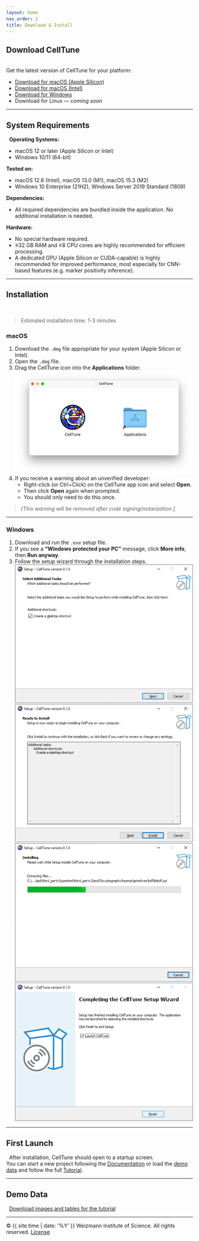 ```yaml
---
layout: home
nav_order: 2
title: Download & Install
---
```


## Download CellTune
&nbsp;  
Get the latest version of CellTune for your platform:

- [Download for macOS (Apple Silicon)](https://github.com/KerenLab/CellTune-App/releases/download/v0.1.0/CellTune-v0.1.0-macOS-arm64.dmg)
- [Download for macOS (Intel)](https://github.com/KerenLab/CellTune-App/releases/download/v0.1.0/CellTune-v0.1.0-macOS-intel.dmg)
- [Download for Windows](https://github.com/KerenLab/CellTune-App/releases/download/v0.1.0/CellTune-v0.1.0-Windows-setup.exe)
- Download for Linux — *coming soon*

---

## System Requirements
&nbsp;
**Operating Systems:**
- macOS 12 or later (Apple Silicon or Intel)
- Windows 10/11 (64-bit)

**Tested on:**
- macOS 12.6 (Intel), macOS 13.0 (M1), macOS 15.3 (M2)
- Windows 10 Enterprise (21H2), Windows Server 2019 Standard (1809)

**Dependencies:**
- All required dependencies are bundled inside the application. No additional installation is needed.

**Hardware:**
- No special hardware required.
- ≥32 GB RAM and ≥8 CPU cores are highly recommended for efficient processing.
- A dedicated GPU (Apple Silicon or CUDA-capable) is highly recommended for improved performance, most especially for CNN-based features (e.g. marker positivity inference).

---

## Installation
&nbsp;  
> Estimated installation time: 1-3 minutes  

### macOS
1. Download the `.dmg` file appropriate for your system (Apple Silicon or Intel).
2. Open the `.dmg` file.
3. Drag the CellTune icon into the **Applications** folder.  
   ![Mac drag image](assets/documentation/mac_install_1.png)
4. If you receive a warning about an unverified developer:
   - Right-click (or Ctrl+Click) on the CellTune app icon and select **Open**.
   - Then click **Open** again when prompted.
   - You should only need to do this once.

> _[This warning will be removed after code signing/notarization.]_

---

### Windows
1. Download and run the `.exe` setup file.
2. If you see a **“Windows protected your PC”** message, click **More info**, then **Run anyway**.
3. Follow the setup wizard through the installation steps.  
   ![Windows step 1](assets/documentation/windows_setup_1.png)  
   ![Windows step 2](assets/documentation/windows_setup_2.png)  
   ![Windows step 3](assets/documentation/windows_setup_3.png)  
   ![Windows step 4](assets/documentation/windows_setup_4.png)

---

## First Launch
&nbsp;
After installation, CellTune should open to a startup screen.  
You can start a new project following the [Documentation](documentation) or load the [demo data](#demo-data) and follow the full [Tutorial](tutorial).

---

## Demo Data
&nbsp;
[Download images and tables for the tutorial](https://github.com/KerenLab/CellTune-App/releases/download/v0.1.0/CellTune_Demo_Data.zip)


---
© {{ site.time | date: '%Y' }} Weizmann Institute of Science. All rights reserved. [License](/license/)
